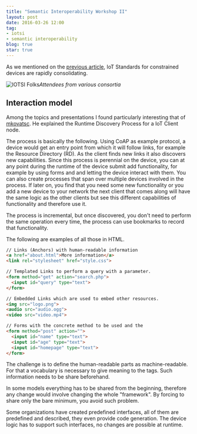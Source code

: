 ```yaml
---
title: "Semantic Interoperability Workshop II"
layout: post
date: 2016-03-26 12:00
tag:
- iotsi
- semantic interoperability
blog: true
star: true
---
```



As we mentioned on the [previous article](/making-things-interoperate/), IoT Standards for constrained devices are rapidly consolidating.

![IOTSI Folks](https://www.ietf.org/media/images/group_pic_smaller.original.jpg)*Attendees from various consortia*

## Interaction model

Among the topics and presentations I found particularly interesting that of
[mkovatsc](https://github.com/mkovatsc). He explained the Runtime Discovery Process for a IoT Client node.

The process is basically the following. Using CoAP as example protocol, a device would get an entry point from which it will follow links, for example the Resource Directory (RD). As the client finds new links it also discovers new capabilities. Since this process is perennial on the device, you can at any point during the runtime of the device submit add functionality, for example by using forms and and letting the device interact with them. You can also create processes that span over multiple devices involved in the process. If later on, you find that you need some new functionality or you add a new device to your network the next client that comes along will have the same logic as the other clients but see this different capabilities of functionality and therefore use it.

The process is incremental, but once discovered, you don't need to perform the same operation every time, the process can use bookmarks to record that functionality.

The following are examples of all those in HTML.

~~~~~~~~~~~ html
// Links (Anchors) with human-readable information
<a href="about.html">More information</a>
<link rel="stylesheet" href="style.css">

// Templated Links to perform a query with a parameter.
<form method="get" action="search.php">
  <input id="query" type="text">
</form>

// Embedded Links which are used to embed other resources.
<img src="logo.png">
<audio src="audio.ogg">
<video src="video.mp4">

// Forms with the concrete method to be used and the
<form method="post" action="">
  <input id="name" type="text">
  <input id="age" type="text">
  <input id="homepage" type="text">
</form>
~~~~~~~~~~~

The challenge is to define the human-readable parts as machine-readable. For that a vocabulary is necessary to give meaning to the tags. Such information needs to be share beforehand.

In some models everything has to be shared from the beginning, therefore any change would involve changing the whole "framework". By forcing to share only the bare minimum, you avoid such problem.

Some organizations have created predefined interfaces, all of them are predefined and described, they even provide code generation. The device logic has to support such interfaces, no changes are possible at runtime.
